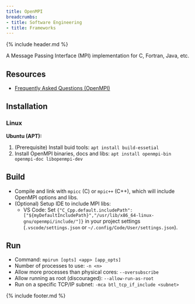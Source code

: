```yaml
---
title: OpenMPI
breadcrumbs:
- title: Software Engineering
- title: Frameworks
---
```

{% include header.md %}

A Message Passing Interface (MPI) implementation for C, Fortran, Java, etc.

## Resources

- [Frequently Asked Questions (OpenMPI)](https://www.open-mpi.org/faq/)

## Installation

### Linux

**Ubuntu (APT):**

1. (Prerequisite) Install buid tools: `apt install build-essetial`
1. Install OpenMPI binaries, docs and libs: `apt install openmpi-bin openmpi-doc libopenmpi-dev`

## Build

- Compile and link with `mpicc` (C) or `mpic++` (C++), which will include OpenMPI options and libs.
- (Optional) Setup IDE to include MPI libs:
    - VS Code: Set `{"C_Cpp.default.includePath": ["${myDefaultIncludePath}","/usr/lib/x86_64-linux-gnu/openmpi/include/"]}` in your project settings (`.vscode/settings.json` or `~/.config/Code/User/settings.json`).

## Run

- Command: `mpirun [opts] <app> [app_opts]`
- Number of processes to use: `-n <n>`
- Allow more processes than physical cores: `--oversubscribe`
- Allow running as root (discouraged): `--allow-run-as-root`
- Run on a specific TCP/IP subnet: `-mca btl_tcp_if_include <subnet>`

{% include footer.md %}
